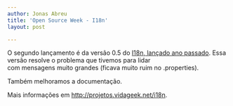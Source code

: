 ```yaml
---
author: Jonas Abreu
title: 'Open Source Week - I18n'
layout: post

---
```

O segundo lançamento é da versão 0.5 do [I18n, lançado ano passado][1]. Essa versão resolve o problema que tivemos para lidar  
com mensagens muito grandes (ficava muito ruim no .properties).

Também melhoramos a documentação.

Mais informações em <http://projetos.vidageek.net/i18n>. 














 [1]: http://vidageek.net/2010/02/24/i18n-para-java/





